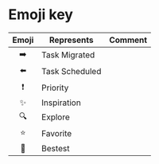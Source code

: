 # Emoji key

Emoji | Represents | Comment
:---: | --- | ---
:arrow_right: | Task Migrated |
:arrow_left: | Task Scheduled |
:exclamation: | Priority |
:sparkles: | Inspiration |
:mag: | Explore |
:star: | Favorite |
:star2: | Bestest |

